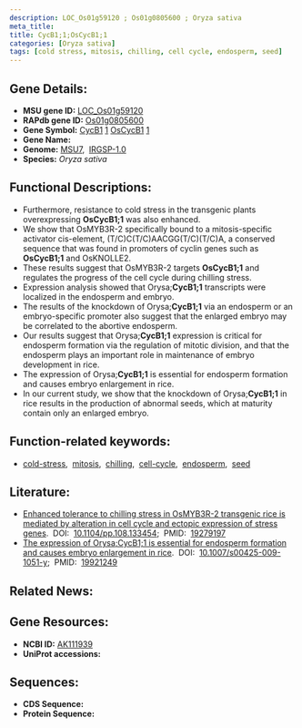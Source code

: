 ```yaml
---
description: LOC_Os01g59120 ; Os01g0805600 ; Oryza sativa
meta_title:
title: CycB1;1;OsCycB1;1
categories: [Oryza sativa]
tags: [cold stress, mitosis, chilling, cell cycle, endosperm, seed]
---
```


## Gene Details:
- **MSU gene ID:** [LOC_Os01g59120](http://rice.uga.edu/cgi-bin/ORF_infopage.cgi?orf=LOC_Os01g59120)  
- **RAPdb gene ID:** [Os01g0805600](https://rapdb.dna.affrc.go.jp/locus/?name=Os01g0805600)  
- **Gene Symbol:** <u>CycB1</u>&nbsp;<u>1</u>&nbsp;<u>OsCycB1</u>&nbsp;<u>1</u>
- **Gene Name:**
- **Genome:**  [MSU7](http://rice.uga.edu/),&nbsp;&nbsp;[IRGSP-1.0](https://rapdb.dna.affrc.go.jp/download/irgsp1.html)
- **Species:** *Oryza sativa*

## Functional Descriptions:
   - Furthermore, resistance to cold stress in the transgenic plants overexpressing **OsCycB1;1** was also enhanced.
   - We show that OsMYB3R-2 specifically bound to a mitosis-specific activator cis-element, (T/C)C(T/C)AACGG(T/C)(T/C)A, a conserved sequence that was found in promoters of cyclin genes such as **OsCycB1;1** and OsKNOLLE2.
   - These results suggest that OsMYB3R-2 targets **OsCycB1;1** and regulates the progress of the cell cycle during chilling stress.
   - Expression analysis showed that Orysa;**CycB1;1** transcripts were localized in the endosperm and embryo.
   - The results of the knockdown of Orysa;**CycB1;1** via an endosperm or an embryo-specific promoter also suggest that the enlarged embryo may be correlated to the abortive endosperm.
   - Our results suggest that Orysa;**CycB1;1** expression is critical for endosperm formation via the regulation of mitotic division, and that the endosperm plays an important role in maintenance of embryo development in rice.
   - The expression of Orysa;**CycB1;1** is essential for endosperm formation and causes embryo enlargement in rice.
   - In our current study, we show that the knockdown of Orysa;**CycB1;1** in rice results in the production of abnormal seeds, which at maturity contain only an enlarged embryo.

## Function-related keywords:
   - [cold-stress](/tags/cold-stress/),&nbsp;&nbsp;[mitosis](/tags/mitosis/),&nbsp;&nbsp;[chilling](/tags/chilling/),&nbsp;&nbsp;[cell-cycle](/tags/cell-cycle/),&nbsp;&nbsp;[endosperm](/tags/endosperm/),&nbsp;&nbsp;[seed](/tags/seed/)

## Literature:
   - [Enhanced tolerance to chilling stress in OsMYB3R-2 transgenic rice is mediated by alteration in cell cycle and ectopic expression of stress genes](https://www.doi.org/10.1104/pp.108.133454).&nbsp;&nbsp;DOI:&nbsp;&nbsp;[10.1104/pp.108.133454](https://www.doi.org/10.1104/pp.108.133454);&nbsp;&nbsp;PMID:&nbsp;&nbsp;[19279197](https://pubmed.ncbi.nlm.nih.gov/19279197/)
   - [The expression of Orysa;CycB1;1 is essential for endosperm formation and causes embryo enlargement in rice](https://www.doi.org/10.1007/s00425-009-1051-y).&nbsp;&nbsp;DOI:&nbsp;&nbsp;[10.1007/s00425-009-1051-y](https://www.doi.org/10.1007/s00425-009-1051-y);&nbsp;&nbsp;PMID:&nbsp;&nbsp;[19921249](https://pubmed.ncbi.nlm.nih.gov/19921249/)

## Related News:

## Gene Resources:
- **NCBI ID:**  [AK111939](http://www.ncbi.nlm.nih.gov/nuccore/AK111939)
- **UniProt accessions:** [](https://www.uniprot.org/uniprotkb//entry)

## Sequences:
- **CDS Sequence:**
- **Protein Sequence:**
